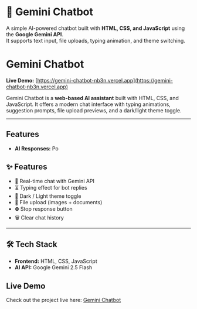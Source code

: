 # 🤖 Gemini Chatbot

A simple AI-powered chatbot built with **HTML, CSS, and JavaScript** using the **Google Gemini API**.  
It supports text input, file uploads, typing animation, and theme switching.
# Gemini Chatbot

**Live Demo:** [https://gemini-chatbot-nb3n.vercel.app](https://gemini-chatbot-nb3n.vercel.app)

Gemini Chatbot is a **web-based AI assistant** built with HTML, CSS, and JavaScript. It offers a modern chat interface with typing animations, suggestion prompts, file upload previews, and a dark/light theme toggle.  

---

## Features

- **AI Responses:** Po




## ✨ Features
- 💬 Real-time chat with Gemini API  
- ⏳ Typing effect for bot replies  
- 🌙 Dark / Light theme toggle  
- 📎 File upload (images + documents)  
- ⛔ Stop response button  
- 🗑️ Clear chat history  

---

## 🛠️ Tech Stack
- **Frontend:** HTML, CSS, JavaScript  
- **AI API:** Google Gemini 2.5 Flash  


## Live Demo

Check out the project live here: [Gemini Chatbot]()
